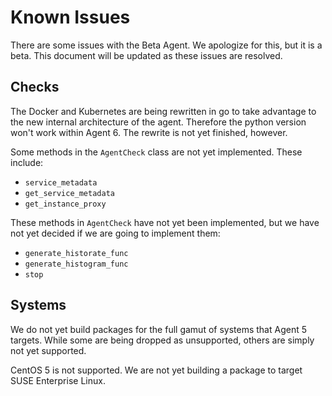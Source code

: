 # Known Issues

There are some issues with the Beta Agent. We apologize for this, but it is a beta. This document will be updated as these issues are resolved.

## Checks

The Docker and Kubernetes are being rewritten in go to take advantage to the new internal architecture of the agent. Therefore the python version won't work within Agent 6. The rewrite is not yet finished, however.

Some methods in the `AgentCheck` class are not yet implemented. These include:

* `service_metadata`
* `get_service_metadata`
* `get_instance_proxy`

These methods in `AgentCheck` have not yet been implemented, but we have not yet decided if we are going to implement them:

* `generate_historate_func`
* `generate_histogram_func`
* `stop`

## Systems

We do not yet build packages for the full gamut of systems that Agent 5 targets. While some are being dropped as unsupported, others are simply not yet supported.

CentOS 5 is not supported.
We are not yet building a package to target SUSE Enterprise Linux.
